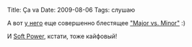 Title: Ça va
Date: 2009-08-06
Tags: слушаю

<div class="text"><p>А вот <a href="http://spleaner.appspot.com/note/gonzales-solo-piano-2004">у него</a> еще совершенно блестящее <a href="http://www.youtube.com/watch?v=ZsSUQsdPONs&amp;feature=related">"Major vs. Minor"</a> :)</p>
<p>И <a href="http://www.discogs.com/Gonzales-Soft-Power/release/1299180">Soft Power</a>, кстати, тоже кайфовый!</p>
</div>